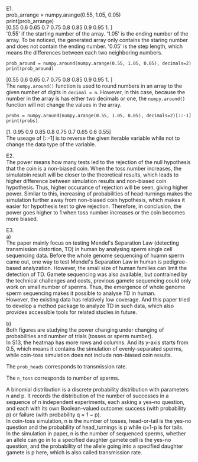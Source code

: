 E1.  
    prob_arrange = numpy.arange(0.55, 1.05, 0.05)  
    print(prob_arrange)  
[0.55 0.6  0.65 0.7  0.75 0.8  0.85 0.9  0.95 1.  ]  
'0.55' if the starting number of the array. '1.05' is the ending number of the array. To be noticed, the generated array only contains the staring number and does not contain the ending number. '0.05' is the step length, which means the differences between each two neighboring numbers.  
  
    prob_around = numpy.around(numpy.arange(0.55, 1.05, 0.05), decimals=2)
    print(prob_around)
[0.55 0.6  0.65 0.7  0.75 0.8  0.85 0.9  0.95 1.  ]  
The `numpy.around()` function is used to round numbers in an array to the given number of digits in `decimal = n`. However, in this case, because the number in the array is has either two decimals or one, the `numpy.around()` function will not change the values in the array.   
  
    probs = numpy.around(numpy.arange(0.55, 1.05, 0.05), decimals=2)[::-1]
    print(probs)
[1.   0.95 0.9  0.85 0.8  0.75 0.7  0.65 0.6  0.55]  
The useage of [::-1] is to reverse the given iterable variable while not to change the data type of the variable.  
  
E2.  
The power means how many tests led to the rejection of the null hypothesis that the coin is a non-biased coin. When the toss number increases, the simulatoin result will be closer to the theoretical results, which leads to higher difference between simulation results and non-biased coin hypothesis. Thus, higher occurance of rejection will be seen, giving higher power. Similar to this, increasing of probabilities of head-turnings makes the simulation further away from non-biased coin hypothesis, which makes it easier for hypothesis test to give rejection. Therefore, in conclusion, the power goes higher to 1 when toss number increases or the coin becomes more biased.  
  
E3.  
a)  
The paper mainly focus on testing Mendel's Separation Law (detecting transmission distortion, TD) in human by analysing sperm single cell sequencing data. Before the whole genome sequencing of huamn sperm came out, one way to test Mendel's Separation Law in human is pedigree-based analyzation. However, the small size of human families can limit the detection of TD. Gamete sequencing was also available, but contrained by the technical challenges and costs, previous gamete sequencing could only work on small number of sperms. Thus, the emergence of whole genome sperm sequencing makes it possible to analyse TD in human.  
However, the existing data has relatively low coverage. And this paper tried to develop a method package to analyze TD in such data, which also provides accessible tools for related studies in future.  
  
b)  
Both figures are studying the power changing under changing of probabilities and number of trials (tosses or sperm number).  
In S13, the heatmap has more rows and columns. And its y-axis starts from 0.5, which means it contains the simulation of evenly-separated sperms, while coin-toss simulation does not include non-biased coin results.  
  
The `prob_heads` corresponds to transmission rate.  
  
The `n_toss` corresponds to number of sperms.  
  
A binomial distribution is a discrete probability distribution with parameters n and p. It records the distribution of the number of successes in a sequence of n independent experiments, each asking a yes–no question, and each with its own Boolean-valued outcome: success (with probability p) or failure (with probability q = 1 − p).  
In coin-toss simulation, n is the number of tosses, head-or-tail is the yes-no question and the probability of head_turnings is p while q=1-p is for tails.  
In the simulation in paper, n is the number of sequenced sperms, whether an allele can go in to a specified daughter gamete cell is the yes-no question, and the probability of the allele going into a specified daughter gamete is p here, which is also called transmission rate.